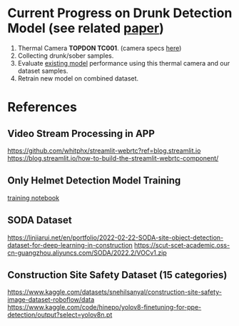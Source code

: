 # Current Progress on Drunk Detection Model (see related [paper](https://www.intechopen.com/chapters/58738?fbclid=IwAR120nzkqdIO9eZ2brhIY6LnwabwlyU7S6JzmW_8JBJgvz9dBxa5N61_hUE))
1. Thermal Camera **TOPDON TC001**. (camera specs [here](https://www.amazon.com/Thermal-Android-TOPDON-256x192-Resolution/dp/B0B7LMB22Q))
2. Collecting drunk/sober samples. 
3. Evaluate [existing model](https://github.com/NSEvent/drunk-detection-CNN) performance using this thermal camera and our dataset samples.
4. Retrain new model on combined dataset.

# References
## Video Stream Processing in APP
https://github.com/whitphx/streamlit-webrtc?ref=blog.streamlit.io
https://blog.streamlit.io/how-to-build-the-streamlit-webrtc-component/

## Only Helmet Detection Model Training
[training notebook](notebooks/helmet-detection-model-training-kaggle.ipynb)

## SODA Dataset
https://linjiarui.net/en/portfolio/2022-02-22-SODA-site-object-detection-dataset-for-deep-learning-in-construction
https://scut-scet-academic.oss-cn-guangzhou.aliyuncs.com/SODA/2022.2/VOCv1.zip

## Construction Site Safety Dataset (15 categories)
https://www.kaggle.com/datasets/snehilsanyal/construction-site-safety-image-dataset-roboflow/data
https://www.kaggle.com/code/hinepo/yolov8-finetuning-for-ppe-detection/output?select=yolov8n.pt
